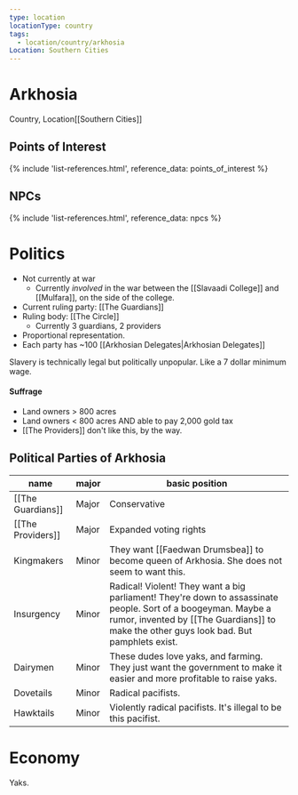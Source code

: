 ```yaml
---
type: location
locationType: country
tags:
  - location/country/arkhosia
Location: Southern Cities
---
```


# Arkhosia
Country, <span class="dataview inline-field"><span class="inline-field-key">Location</span><span class="inline-field-value">[[Southern Cities]]</span></span>

## Points of Interest
{% include 'list-references.html', reference_data: points_of_interest %}

## NPCs

{% include 'list-references.html', reference_data: npcs %}


# Politics

* Not currently at war
	* Currently *involved* in the war between the [[Slavaadi College]] and [[Mulfara]], on the side of the college.
* Current ruling party: [[The Guardians]]
* Ruling body: [[The Circle]] 
	* Currently 3 guardians, 2 providers
* Proportional representation.
* Each party has ~100 [[Arkhosian Delegates|Arkhosian Delegates]]

Slavery is technically legal but politically unpopular. Like a 7 dollar minimum wage. 

#### Suffrage
* Land owners > 800 acres 
* Land owners < 800 acres AND able to pay 2,000 gold tax
* [[The Providers]] don't like this, by the way. 


## Political Parties of Arkhosia

|name 				| major	 | basic position |
|-------------------|--------|-----------------|
|[[The Guardians]]	| Major	 | Conservative		|
|[[The Providers]]	| Major	 | Expanded voting rights |
|Kingmakers			| Minor	 | They want [[Faedwan Drumsbea]] to become queen of Arkhosia. She does not seem to want this. 	|
|Insurgency			| Minor	 | Radical! Violent! They want a big parliament! They're down to assassinate people. Sort of a boogeyman. Maybe a rumor, invented by [[The Guardians]] to make the other guys look bad. But pamphlets exist. 	|
|Dairymen			| Minor	 | These dudes love yaks, and farming. They just want the government to make it easier and more profitable to raise yaks. 
|Dovetails			| Minor	| Radical pacifists. |
|Hawktails			| Minor	| Violently radical pacifists. It's illegal to be this pacifist. |

# Economy
Yaks.
